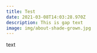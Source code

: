 ```yaml
---
title: Test
date: 2021-03-08T14:03:28.970Z
description: This is gap text
image: img/about-shade-grown.jpg
---
```

text